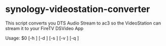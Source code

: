 # synology-videostation-converter

This script converts you DTS Audio Stream to ac3 so the VideoStation can stream it to your FireTV DSVideo App 

Usage: $0 <directory> [-h <help>] [-d <delete original>] [-s <show stats>] [-v <verbose>] [-q <quiet>]